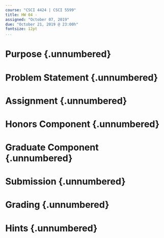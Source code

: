 ```yaml
---
course: "CSCI 4424 | CSCI 5599"
title: HW 04 -
assigned: "October 07, 2019"
due: "October 21, 2019 @ 23:00h"
fontsize: 12pt
...
```


# Purpose {.unnumbered}

# Problem Statement {.unnumbered}

# Assignment {.unnumbered}

# Honors Component {.unnumbered}

# Graduate Component {.unnumbered}

# Submission {.unnumbered}

# Grading {.unnumbered}

# Hints {.unnumbered}
